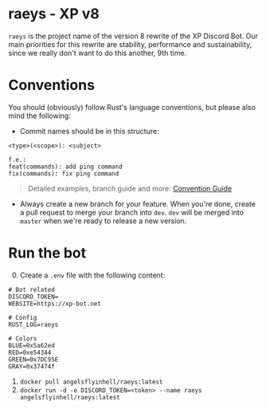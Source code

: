 # raeys - XP v8
`raeys` is the project name of the version 8 rewrite of the XP Discord Bot.
Our main priorities for this rewrite are stability, performance and sustainability, since we really don't want to do this another, 9th time.

# Conventions
You should (obviously) follow Rust's language conventions, but please also mind the following:
- Commit names should be in this structure: 
```
<type>(<scope>): <subject>

f.e.:
feat(commands): add ping command
fix(commands): fix ping command
```
> Detailed examples, branch guide and more: [Convention Guide](https://dev.to/varbsan/a-simplified-convention-for-naming-branches-and-commits-in-git-il4)
- Always create a new branch for your feature. When you're done, create a pull request to merge your branch into `dev`. `dev` will be merged into `master` when we're ready to release a new version.

# Run the bot
0. Create a `.env` file with the following content:
```env
# Bot related
DISCORD_TOKEN=
WEBSITE=https://xp-bot.net

# Config
RUST_LOG=raeys

# Colors
BLUE=0x5a62ed
RED=0xe54344
GREEN=0x7DC95E
GRAY=0x37474f
```

1. `docker pull angelsflyinhell/raeys:latest`
2. `docker run -d -e DISCORD_TOKEN=<token> --name raeys angelsflyinhell/raeys:latest`
